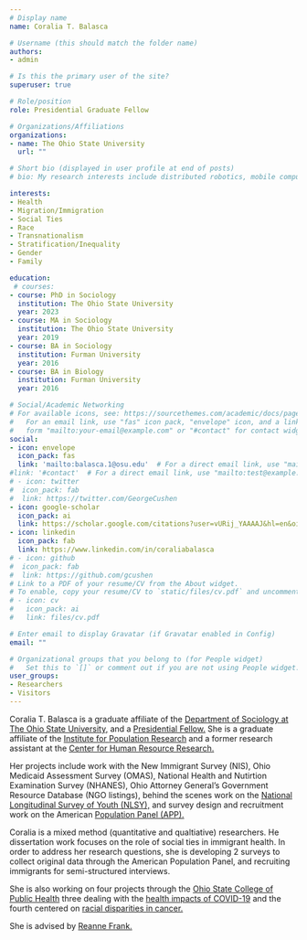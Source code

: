 ```yaml
---
# Display name
name: Coralia T. Balasca

# Username (this should match the folder name)
authors:
- admin

# Is this the primary user of the site?
superuser: true

# Role/position
role: Presidential Graduate Fellow

# Organizations/Affiliations
organizations:
- name: The Ohio State University
  url: ""

# Short bio (displayed in user profile at end of posts)
# bio: My research interests include distributed robotics, mobile computing and programmable matter.

interests:
- Health
- Migration/Immigration
- Social Ties
- Race
- Transnationalism
- Stratification/Inequality
- Gender
- Family

education:
 # courses:
- course: PhD in Sociology
  institution: The Ohio State University 
  year: 2023
- course: MA in Sociology 
  institution: The Ohio State University 
  year: 2019
- course: BA in Sociology
  institution: Furman University
  year: 2016
- course: BA in Biology
  institution: Furman University 
  year: 2016

# Social/Academic Networking
# For available icons, see: https://sourcethemes.com/academic/docs/page-builder/#icons
#   For an email link, use "fas" icon pack, "envelope" icon, and a link in the
#   form "mailto:your-email@example.com" or "#contact" for contact widget.
social:
- icon: envelope
  icon_pack: fas
  link: 'mailto:balasca.1@osu.edu'  # For a direct email link, use "mailto:test@example.org".
#link: '#contact'  # For a direct email link, use "mailto:test@example.org" which I did above, it not use just #contact to link to contact portion or webpage
# - icon: twitter
#  icon_pack: fab
#  link: https://twitter.com/GeorgeCushen
- icon: google-scholar
  icon_pack: ai
  link: https://scholar.google.com/citations?user=vURij_YAAAAJ&hl=en&oi=ao
- icon: linkedin
  icon_pack: fab
  link: https://www.linkedin.com/in/coraliabalasca
# - icon: github
#  icon_pack: fab
#  link: https://github.com/gcushen
# Link to a PDF of your resume/CV from the About widget.
# To enable, copy your resume/CV to `static/files/cv.pdf` and uncomment the lines below.
# - icon: cv
#   icon_pack: ai
#   link: files/cv.pdf

# Enter email to display Gravatar (if Gravatar enabled in Config)
email: ""

# Organizational groups that you belong to (for People widget)
#   Set this to `[]` or comment out if you are not using People widget.
user_groups:
- Researchers
- Visitors
---
```


Coralia T. Balasca is a graduate affiliate of the [Department of Sociology at The Ohio State University,](https://sociology.osu.edu/people/balasca.1) and a [Presidential Fellow.](https://gradsch.osu.edu/presidential-fellowship) She is a graduate affiliate of the [Institute for Population Research](https://ipr.osu.edu/people/balasca.1) and a former research assistant at the [Center for Human Resource Research.](https://chrr.osu.edu) 

Her projects include work with the New Immigrant Survey (NIS), Ohio Medicaid Assessment Survey (OMAS), National Health and Nutirtion Examination Survey (NHANES), Ohio Attorney General’s Government Resource Database (NGO listings), behind the scenes work on the [National Longitudinal Survey of Youth (NLSY),](https://www.bls.gov/nls/nlsy79.htm) and survey design and recruitment work on the American [Population Panel (APP).](https://americanpopulationpanel.org/social-media-site/about)

Coralia is a mixed method (quantitative and qualtiative) researchers. He dissertation work focuses on the role of social ties in immigrant health. In order to address her research questions, she is developing 2 surveys to collect original data through the American Population Panel, and recruiting immigrants for semi-structured interviews. 

She is also working on four projects through the [Ohio State College of Public Health](https://cph.osu.edu) three dealing with the [health impacts of COVID-19](https://u.osu.edu/covid19vulnerablepopulations/) and the fourth centered on [racial disparities in cancer.](https://cancer.osu.edu/for-cancer-researchers/research/research-labs/padamsee-lab/daughter-sister-mother-project)

She is advised by [Reanne Frank.](https://sociology.osu.edu/people/frank.219)

